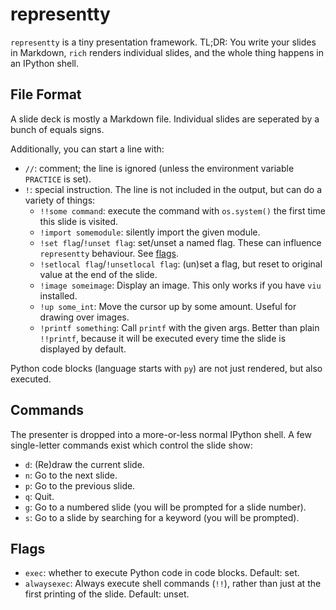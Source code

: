 # representty

`representty` is a tiny presentation framework. TL;DR: You write your slides in
Markdown, `rich` renders individual slides, and the whole thing happens in an
IPython shell.

## File Format

A slide deck is mostly a Markdown file. Individual slides are seperated by a
bunch of equals signs.

Additionally, you can start a line with:

- `//`: comment; the line is ignored (unless the environment variable
  `PRACTICE` is set).
- `!`: special instruction. The line is not included in the output, but can do
  a variety of things:
    - `!!some command`: execute the command with `os.system()` the first time
      this slide is visited.
    - `!import somemodule`: silently import the given module.
    - `!set flag`/`!unset flag`: set/unset a named flag. These can influence
      `representty` behaviour. See [flags](#flags).
    - `!setlocal flag`/`!unsetlocal flag`: (un)set a flag, but reset to
      original value at the end of the slide.
    - `!image someimage`: Display an image. This only works if you have
      `viu` installed.
    - `!up some_int`: Move the cursor up by some amount. Useful for drawing
      over images.
    - `!printf something`: Call `printf` with the given args. Better than
      plain `!!printf`, because it will be executed every time the slide is
      displayed by default.

Python code blocks (language starts with `py`) are not just rendered, but also
executed.

## Commands

The presenter is dropped into a more-or-less normal IPython shell. A few
single-letter commands exist which control the slide show:

- `d`: (Re)draw the current slide.
- `n`: Go to the next slide.
- `p`: Go to the previous slide.
- `q`: Quit.
- `g`: Go to a numbered slide (you will be prompted for a slide number).
- `s`: Go to a slide by searching for a keyword (you will be prompted).

## Flags

- `exec`: whether to execute Python code in code blocks. Default: set.
- `alwaysexec`: Always execute shell commands (`!!`), rather than just at the
  first printing of the slide. Default: unset.
